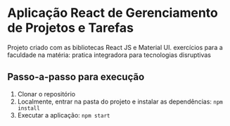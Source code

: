 # Aplicação React de Gerenciamento de Projetos e Tarefas

Projeto criado com as bibliotecas React JS e Material UI.
exercícios para a faculdade na matéria:
pratica integradora para tecnologias disruptivas

## Passo-a-passo para execução

1. Clonar o repositório
2. Localmente, entrar na pasta do projeto e instalar as dependências:
   `
   npm install
   `
3. Executar a aplicação:
   `
   npm start
   `